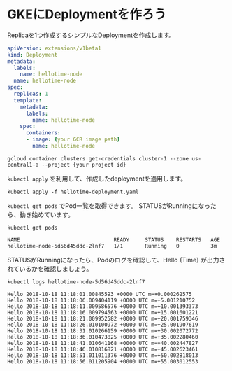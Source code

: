# GKEにDeploymentを作ろう

Replicaを1つ作成するシンプルなDeploymentを作成します。

``` hellotime-deployment.yaml
apiVersion: extensions/v1beta1
kind: Deployment
metadata:
  labels:
    name: hellotime-node
  name: hellotime-node
spec:
  replicas: 1
  template:
    metadata:
      labels:
        name: hellotime-node
    spec:
      containers:
      - image: {your GCR image path}
        name: hellotime-node
```

```
gcloud container clusters get-credentials cluster-1 --zone us-central1-a --project {your project id}
```

`kubectl apply` を利用して、作成したdeploymentを適用します。

```
kubectl apply -f hellotime-deployment.yaml
```

`kubectl get pods` でPod一覧を取得できます。
STATUSがRunningになったら、動き始めています。

```
kubectl get pods

NAME                              READY     STATUS    RESTARTS   AGE
hellotime-node-5d56d45ddc-2lnf7   1/1       Running   0          3m
```

STATUSがRunningになったら、Podのログを確認して、Hello {Time} が出力されているかを確認しましょう。

```
kubectl logs hellotime-node-5d56d45ddc-2lnf7

Hello 2018-10-18 11:18:01.00845593 +0000 UTC m=+0.000262575
Hello 2018-10-18 11:18:06.009404119 +0000 UTC m=+5.001210752
Hello 2018-10-18 11:18:11.009586576 +0000 UTC m=+10.001393373
Hello 2018-10-18 11:18:16.009794563 +0000 UTC m=+15.001601221
Hello 2018-10-18 11:18:21.009952582 +0000 UTC m=+20.001759346
Hello 2018-10-18 11:18:26.010100972 +0000 UTC m=+25.001907619
Hello 2018-10-18 11:18:31.010266159 +0000 UTC m=+30.002072772
Hello 2018-10-18 11:18:36.010473825 +0000 UTC m=+35.002280460
Hello 2018-10-18 11:18:41.010641168 +0000 UTC m=+40.002447827
Hello 2018-10-18 11:18:46.010816821 +0000 UTC m=+45.002623461
Hello 2018-10-18 11:18:51.011011376 +0000 UTC m=+50.002818013
Hello 2018-10-18 11:18:56.011205904 +0000 UTC m=+55.003012553
```